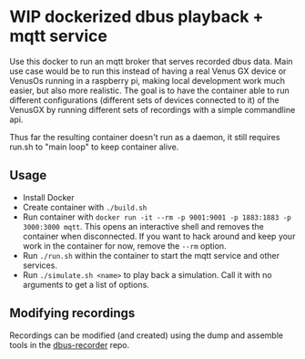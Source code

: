 # WIP dockerized dbus playback + mqtt service

Use this docker to run an mqtt broker that serves recorded dbus data. Main use
case would be to run this instead of having a real Venus GX device or VenusOs
running in a raspberry pi, making local development work much easier, but also
more realistic. The goal is to have the container able to run different
configurations (different sets of devices connected to it) of the VenusGX by
running different sets of recordings with a simple commandline api.

Thus far the resulting container doesn't run as a daemon, it still requires
run.sh to "main loop" to keep container alive.

## Usage

- Install Docker
- Create container with `./build.sh`
- Run container with `docker run -it --rm -p 9001:9001 -p 1883:1883 -p 3000:3000 mqtt`. This opens an interactive shell and removes the container when disconnected. If you want to hack around and keep your work in the container for now, remove the `--rm` option.
- Run `./run.sh` within the container to start the mqtt service and other services.
- Run `./simulate.sh <name>` to play back a simulation. Call it with no arguments to get a list of options.

## Modifying recordings

Recordings can be modified (and created) using the dump and assemble tools in
the [dbus-recorder][1] repo.

[1]: https://github.com/victronenergy/dbus-recorder
